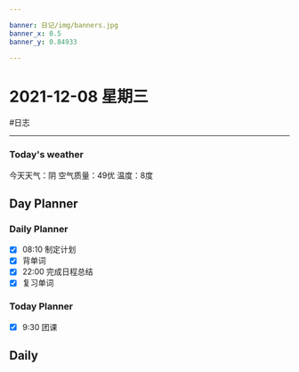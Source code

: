 ```yaml
---

banner: 日记/img/banners.jpg
banner_x: 0.5
banner_y: 0.84933

---
```

# 2021-12-08 星期三
#日志 

---

### Today's weather
今天天气：阴
空气质量：49优
温度：8度
## Day Planner

### Daily Planner
- [x] 08:10 制定计划
- [x] 背单词
- [x] 22:00 完成日程总结
- [x] 复习单词

### Today Planner
- [x] 9:30 团课

## Daily


